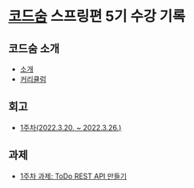 # [코드숨](https://www.codesoom.com/) 스프링편 5기 수강 기록

## 코드숨 소개
- [소개](https://github.com/gyedong/codesoom-spring-log/blob/main/codesoom/about.md)
- [커리큘럼](https://github.com/gyedong/codesoom-spring-log/blob/main/codesoom/curriculum.md)

## 회고
- [1주차(2022.3.20. ~ 2022.3.26.)](https://github.com/gyedong/codesoom-spring-log/blob/main/retrospectives/1th_week.md)

## 과제
- [1주차 과제: ToDo REST API 만들기](https://github.com/gyedong/spring-week1-assignment-1)
